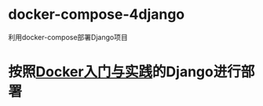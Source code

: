 # docker-compose-4django
利用docker-compose部署Django项目

# 按照[Docker入门与实践](https://yeasy.gitbooks.io/docker_practice/compose/django.html)的Django进行部署
